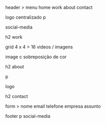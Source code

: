 header > menu home work about contact

logo centralizado
p

social-media

h2 work

grid 4 x 4 > 16 videos  / imagens

image c sobreposição de cor

h2 about 

p 

logo

h2 contact

form > nome email telefone empresa assunto 

footer
 p 
 social-media